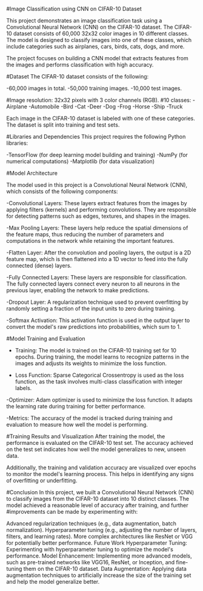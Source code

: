 #Image Classification using CNN on CIFAR-10 Dataset

This project demonstrates an image classification task using a Convolutional Neural Network (CNN) on the CIFAR-10 dataset. The CIFAR-10 dataset consists of 60,000 32x32 color images in 10 different classes. The model is designed to classify images into one of these classes, which include categories such as airplanes, cars, birds, cats, dogs, and more.

The project focuses on building a CNN model that extracts features from the images and performs classification with high accuracy.

#Dataset
The CIFAR-10 dataset consists of the following:

-60,000 images in total.
-50,000 training images.
-10,000 test images.

#Image resolution: 32x32 pixels with 3 color channels (RGB).
#10 classes:
-Airplane
-Automobile
-Bird
-Cat
-Deer
-Dog
-Frog
-Horse
-Ship
-Truck

Each image in the CIFAR-10 dataset is labeled with one of these categories. The dataset is split into training and test sets.

#Libraries and Dependencies
This project requires the following Python libraries:

-TensorFlow (for deep learning model building and training)
-NumPy (for numerical computations)
-Matplotlib (for data visualization)

#Model Architecture

The model used in this project is a Convolutional Neural Network (CNN), which consists of the following components:

-Convolutional Layers: These layers extract features from the images by applying filters (kernels) and performing convolutions. They are responsible for detecting patterns such as edges, textures, and shapes in the images.

-Max Pooling Layers: These layers help reduce the spatial dimensions of the feature maps, thus reducing the number of parameters and computations in the network while retaining the important features.

-Flatten Layer: After the convolution and pooling layers, the output is a 2D feature map, which is then flattened into a 1D vector to feed into the fully connected (dense) layers.

-Fully Connected Layers: These layers are responsible for classification. The fully connected layers connect every neuron to all neurons in the previous layer, enabling the network to make predictions.

-Dropout Layer: A regularization technique used to prevent overfitting by randomly setting a fraction of the input units to zero during training.

-Softmax Activation: This activation function is used in the output layer to convert the model's raw predictions into probabilities, which sum to 1.

#Model Training and Evaluation
- Training: The model is trained on the CIFAR-10 training set for 10 epochs. During training, the model learns to recognize patterns in the images and adjusts its weights to minimize the loss function.

- Loss Function: Sparse Categorical Crossentropy is used as the loss function, as the task involves multi-class classification with integer labels.

-Optimizer: Adam optimizer is used to minimize the loss function. It adapts the learning rate during training for better performance.

-Metrics: The accuracy of the model is tracked during training and evaluation to measure how well the model is performing.

#Training Results and Visualization
After training the model, the performance is evaluated on the CIFAR-10 test set. The accuracy achieved on the test set indicates how well the model generalizes to new, unseen data.

Additionally, the training and validation accuracy are visualized over epochs to monitor the model's learning process. This helps in identifying any signs of overfitting or underfitting.

#Conclusion
In this project, we built a Convolutional Neural Network (CNN) to classify images from the CIFAR-10 dataset into 10 distinct classes. The model achieved a reasonable level of accuracy after training, and further #improvements can be made by experimenting with:

Advanced regularization techniques (e.g., data augmentation, batch normalization).
Hyperparameter tuning (e.g., adjusting the number of layers, filters, and learning rates).
More complex architectures like ResNet or VGG for potentially better performance.
Future Work
Hyperparameter Tuning: Experimenting with hyperparameter tuning to optimize the model's performance.
Model Enhancement: Implementing more advanced models, such as pre-trained networks like VGG16, ResNet, or Inception, and fine-tuning them on the CIFAR-10 dataset.
Data Augmentation: Applying data augmentation techniques to artificially increase the size of the training set and help the model generalize better.
